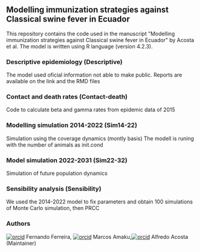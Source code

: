 ## Modelling immunization strategies against Classical swine fever in Ecuador 
This repository contains the code used in the manuscript "Modelling immunization strategies against Classical swine fever in Ecuador" by Acosta et al. The model is written using R language (version 4.2.3).

### Descriptive epidemiology (Descriptive)
The model used oficial information not able to make public.
Reports are available on the link and the RMD files

### Contact and death rates (Contact-death)
Code to calculate beta and gamma rates from epidemic data of 2015

### Modelling simulation 2014-2022 (Sim14-22)
Simulation using the coverage dynamics (montly basis)
The modell is runing with the number of animals as init.cond

### Model simulation 2022-2031 (Sim22-32)
Simulation of future population dynamics

### Sensibility analysis (Sensibility)
We used the 2014-2022 model to fix parameters and obtain 100 simulations of Monte Carlo simulation, then PRCC

### Authors
[![orcid](https://info.orcid.org/wp-content/uploads/2019/11/orcid_16x16.png)](https://orcid.org/0000-0002-9160-7355) Fernando Ferreira,
[![orcid](https://info.orcid.org/wp-content/uploads/2019/11/orcid_16x16.png)](https://orcid.org/0000-0003-4752-6774) Marcos Amaku,[![orcid](https://info.orcid.org/wp-content/uploads/2019/11/orcid_16x16.png)](https://orcid.org/0000-0001-9627-3094) Alfredo Acosta (Maintainer)
